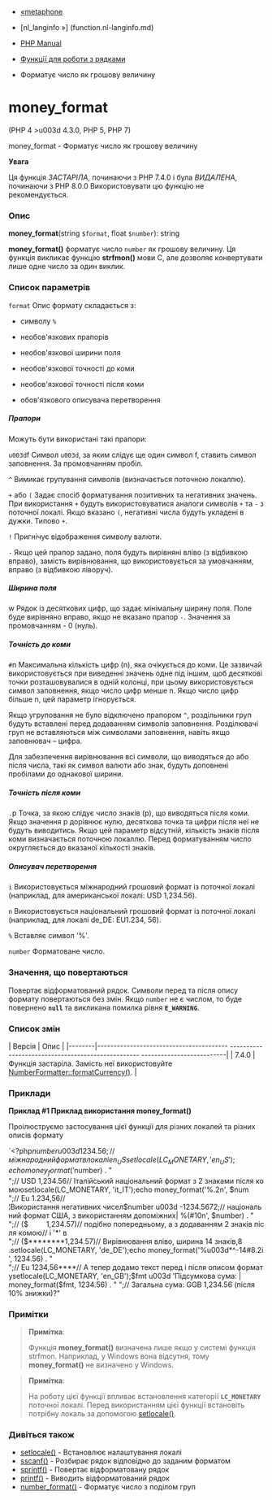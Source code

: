 - [«metaphone](function.metaphone.md)
- [nl_langinfo »] (function.nl-langinfo.md)

- [PHP Manual](index.md)
- [Функції для роботи з рядками](ref.strings.md)
- Форматує число як грошову величину

# money_format

(PHP 4 \>u003d 4.3.0, PHP 5, PHP 7)

money_format - Форматує число як грошову величину

**Увага**

Ця функція *ЗАСТАРІЛА*, починаючи з PHP 7.4.0 і була *ВИДАЛЕНА*, починаючи з
PHP 8.0.0 Використовувати цю функцію не рекомендується.

### Опис

**money_format**(string `$format`, float `$number`): string

**money_format()** форматує число `number` як грошову величину. Ця
функція викликає функцію **strfmon()** мови C, але дозволяє
конвертувати лише одне число за один виклик.

### Список параметрів

`format`
Опис формату складається з:

- символу `%`

- необов'язкових прапорів

- необов'язкової ширини поля

- необов'язкової точності до коми

- необов'язкової точності після коми

- обов'язкового описувача перетворення

##### Прапори

Можуть бути використані такі прапори:

`u003d`f
Символ `u003d`, за яким слідує ще один символ f, ставить символ
заповнення. За промовчанням пробіл.

`^`
Вимикає групування символів (визначається поточною локаллю).

`+` або `(`
Задає спосіб форматування позитивних та негативних значень. При
використання `+` будуть використовуватися аналоги символів `+` та `-` з
поточної локалі. Якщо вказано `(`, негативні числа будуть укладені в
дужки. Типово `+`.

`!`
Пригнічує відображення символу валюти.

`-`
Якщо цей прапор задано, поля будуть вирівняні вліво (з відбивкою вправо),
замість вирівнювання, що використовується за умовчанням, вправо (з відбивкою
ліворуч).

##### Ширина поля

w
Рядок із десяткових цифр, що задає мінімальну ширину поля. Поле буде
вирівняно вправо, якщо не вказано прапор `-`. Значення за промовчанням - 0
(нуль).

##### Точність до коми

`#`n
Максимальна кількість цифр (n), яка очікується до коми. Це
зазвичай використовується при виведенні значень одне під іншим, щоб
десяткові точки розташовувалися в одній колонці, при цьому використовується
символ заповнення, якщо число цифр менше n. Якщо число цифр більше n,
цей параметр ігнорується.

Якщо угруповання не було відключено прапором `^`, роздільники груп будуть
вставлені перед додаванням символів заповнення. Розділювачі груп не
вставляються між символами заповнення, навіть якщо заповнювач – цифра.

Для забезпечення вирівнювання всі символи, що виводяться до або після числа,
такі як символ валюти або знак, будуть доповнені пробілами до
однакової ширини.

##### Точність після коми

`.`p
Точка, за якою слідує число знаків (p), що виводяться після коми.
Якщо значення p дорівнює нулю, десяткова точка та цифри після неї не будуть
виводитись. Якщо цей параметр відсутній, кількість знаків після коми
визначається поточною локаллю. Перед форматуванням число округляється до
вказаної кількості знаків.

##### Описувач перетворення

`i`
Використовується міжнародний грошовий формат із поточної локалі (наприклад,
для американської локалі: USD 1,234.56).

`n`
Використовується національний грошовий формат із поточної локалі (наприклад,
для локалі de_DE: EU1.234, 56).

`%`
Вставляє символ '%'.

`number`
Форматоване число.

### Значення, що повертаються

Повертає відформатований рядок. Символи перед та після опису
формату повертаються без змін. Якщо `number` не є числом, то
буде повернено **`null`** та викликана помилка рівня **`E_WARNING`**.

### Список змін

| Версія | Опис |
|--------|---------------------------------------- -------------------------------------------------- --------------------------|
| 7.4.0 | Функція застаріла. Замість неї використовуйте [NumberFormatter::formatCurrency()](numberformatter.formatcurrency.md). |

### Приклади

**Приклад #1 Приклад використання **money_format()****

Проілюструємо застосування цієї функції для різних локалей та різних
описів формату

`<?php$number u003d 1234.56;// міжнародний формат в локалі en_USsetlocale(LC_MONETARY, 'en_US');echo money_format('%i', $number) . "
";// USD 1,234.56// Італійський національний формат з 2 знаками після комоюsetlocale(LC_MONETARY, 'it_IT');echo money_format('%.2n', $num
";// Eu 1.234,56//¦Використання негативних чисел$number u003d -1234.5672;// національний формат США, з використанням допоміжних| %(#10n', $number) . "
";// ($         1,234.57)// подібно попередньому, а з додаванням 2 знаків після комою// і '*' в           
";// ($********1,234.57)// Вирівнювання вліво, ширина 14 знаків,8 .setlocale(LC_MONETARY, 'de_DE');echo money_format('%u003d*^-14#8.2i', 1234.56) . "
";// Eu 1234,56****// А тепер додамо текст перед і після описом форматуsetlocale(LC_MONETARY, 'en_GB');$fmt u003d 'Підсумкова сума: | money_format($fmt, 1234.56) . "
";// Загальна сума: GGB 1,234.56 (після 10% знижки)?"

### Примітки

> **Примітка**:
>
> Функція **money_format()** визначена лише якщо у системі
> функція strfmon. Наприклад, у Windows вона відсутня,
> тому **money_format()** не визначено у Windows.

> **Примітка**:
>
> На роботу цієї функції впливає встановлення категорії **`LC_MONETARY`**
> поточної локалі. Перед використанням цієї функції встановіть потрібну
> локаль за допомогою [setlocale()](function.setlocale.md).

### Дивіться також

- [setlocale()](function.setlocale.md) - Встановлює налаштування
локалі
- [sscanf()](function.sscanf.md) - Розбирає рядок відповідно до
заданим форматом
- [sprintf()](function.sprintf.md) - Повертає відформатовану
рядок
- [printf()](function.printf.md) - Виводить відформатований рядок
- [number_format()](function.number-format.md) - Форматує число з
поділом груп
